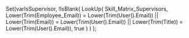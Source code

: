 Set(varIsSupervisor,
    !IsBlank(
        LookUp(
            Skill_Matrix_Supervisors,
            Lower(Trim(Employee_Email)) = Lower(Trim(User().Email))
                || Lower(Trim(Email)) = Lower(Trim(User().Email))
                || Lower(Trim(Title)) = Lower(Trim(User().Email)),
            true
        )
    )
);
